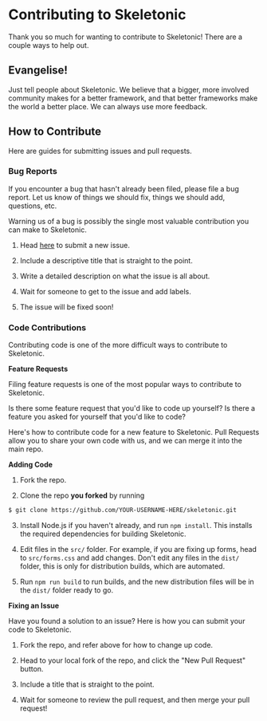 # Contributing to Skeletonic

Thank you so much for wanting to contribute to Skeletonic! There are a couple ways to help out.

## Evangelise!

Just tell people about Skeletonic. We believe that a bigger, more involved community makes for a better framework, and that better frameworks make the world a better place. We can always use more feedback.

## How to Contribute

Here are guides for submitting issues and pull requests.

### Bug Reports

If you encounter a bug that hasn't already been filed, please file a bug report. Let us know of things we should fix, things we should add, questions, etc.

Warning us of a bug is possibly the single most valuable contribution you can make to Skeletonic.

1) Head [here](https://github.com/reedia/skeletonic/issues/new) to submit a new issue.

2) Include a descriptive title that is straight to the point.

3) Write a detailed description on what the issue is all about.

4) Wait for someone to get to the issue and add labels.

5) The issue will be fixed soon!

### Code Contributions

Contributing code is one of the more difficult ways to contribute to Skeletonic.

**Feature Requests**

Filing feature requests is one of the most popular ways to contribute to Skeletonic.

Is there some feature request that you'd like to code up yourself? Is there a feature you asked for yourself that you'd like to code?

Here's how to contribute code for a new feature to Skeletonic. Pull Requests allow you to share your own code with us, and we can merge it into the main repo.

**Adding Code**

1) Fork the repo.

2) Clone the repo **you forked** by running
```sh
$ git clone https://github.com/YOUR-USERNAME-HERE/skeletonic.git
```

3) Install Node.js if you haven't already, and run `npm install`. This installs the required dependencies for building Skeletonic.

4) Edit files in the `src/` folder. For example, if you are fixing up forms, head to `src/forms.css` and add changes. Don't edit any files in the `dist/` folder, this is only for distribution builds, which are automated.

5) Run `npm run build` to run builds, and the new distribution files will be in the `dist/` folder ready to go.

**Fixing an Issue**

Have you found a solution to an issue? Here is how you can submit your code to Skeletonic.

1) Fork the repo, and refer above for how to change up code.

1) Head to your local fork of the repo, and click the "New Pull Request" button.

2) Include a title that is straight to the point.

3) Wait for someone to review the pull request, and then merge your pull request!
